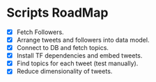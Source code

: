# Scripts RoadMap

- [X] Fetch Followers.
- [X] Arrange tweets and followers into data model.
- [X] Connect to DB and fetch topics.
- [X] Install TF dependencies and embed tweets.
- [X] Find topics for each tweet (test manually).
- [X] Reduce dimensionality of tweets.
